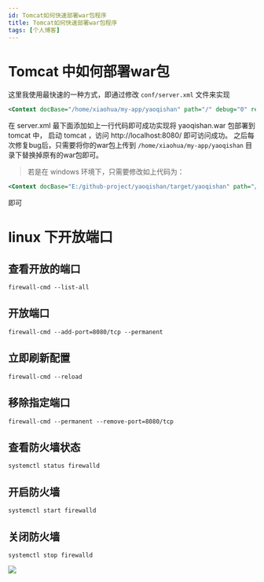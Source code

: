 ```yaml
---
id: Tomcat如何快速部署war包程序
title: Tomcat如何快速部署war包程序
tags: [个人博客]
---
```



# Tomcat 中如何部署war包
这里我使用最快速的一种方式，即通过修改 `conf/server.xml` 文件来实现

```xml
<Context docBase="/home/xiaohua/my-app/yaoqishan" path="/" debug="0" reloadable="false"/>
```
在 server.xml 最下面添加如上一行代码即可成功实现将 yaoqishan.war 包部署到 tomcat 中，
启动 tomcat ，访问 http://localhost:8080/ 即可访问成功。
之后每次修复bug后，只需要将你的war包上传到 `/home/xiaohua/my-app/yaoqishan` 目录下替换掉原有的war包即可。

> 若是在 windows 环境下，只需要修改如上代码为：
```xml
<Context docBase="E:/github-project/yaoqishan/target/yaoqishan" path="/" debug="0" reloadable="false"/>
```
即可


# linux 下开放端口
## 查看开放的端口
```shell
firewall-cmd --list-all
```

## 开放端口
```shell
firewall-cmd --add-port=8080/tcp --permanent
```

## 立即刷新配置
```shell
firewall-cmd --reload
```

## 移除指定端口
```shell
firewall-cmd --permanent --remove-port=8080/tcp
```

## 查看防火墙状态
```shell
systemctl status firewalld
```

## 开启防火墙
```shell
systemctl start firewalld
```

## 关闭防火墙
```shell
systemctl stop firewalld
```

![](https://pic.imgdb.cn/item/60a283596ae4f77d357d0d3d.jpg)
